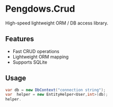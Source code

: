 # Pengdows.Crud

High-speed lightweight ORM / DB access library.

## Features
- Fast CRUD operations
- Lightweight ORM mapping
- Supports SQLite

## Usage
```csharp
var db = new DbContext("connection string");
var  helper = new EntityHelper<User,int>(db);
helper.

